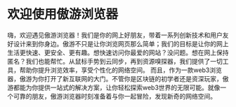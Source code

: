 # 欢迎使用傲游浏览器
嗨，欢迎遇见傲游浏览器！我们是你的网上好朋友，带着一系列创新技术和用户友好设计来到你身边。傲游不只是让你浏览网页那么简单；我们的目标是让你的网上生活更快速、更安全、更有趣。想快速访问你最爱的网站？没问题。想在网上保持匿名？我们也能帮忙。从鼠标手势到云同步，再到资源嗅探器，我们提供了一切工具，帮助你提升浏览效率，享受个性化的网络空间。
而且，作为一款web3浏览器，傲游为你打开了新互联网的大门。不管你是区块链的初学者还是资深玩家，傲游都能为你提供一站式的解决方案，让你轻松探索web3世界的无限可能。就像一个可靠的朋友，傲游浏览器时刻准备着与你一起冒险，发现新奇的网络空间。